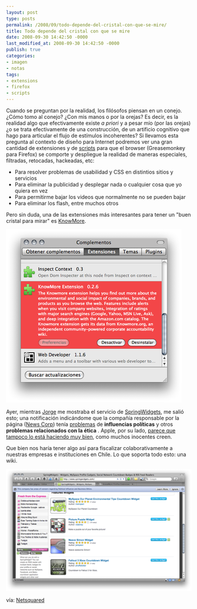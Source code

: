 ```yaml
---
layout: post
type: posts
permalink: /2008/09/todo-depende-del-cristal-con-que-se-mire/
title: Todo depende del cristal con que se mire
date: 2008-09-30 14:42:50 -0000
last_modified_at: 2008-09-30 14:42:50 -0000
publish: true
categories:
- imagen
- notas
tags:
- extensions
- firefox
- scripts
---
```

Cuando se preguntan por la realidad, los filósofos piensan en un conejo. ¿Cómo tomo al conejo? ¿Con mis manos o por la orejas? Es decir, es la realidad algo que efectivamente existe _a priori_ y a pesar mío (por las orejas) ¿o se trata efectivamente de una construcción, de un artificio cognitivo que hago para articular el flujo de estímulos incoherentes? Si llevamos esta pregunta al contexto de diseño para Internet podremos ver una gran cantidad de extensiones y de [scripts](http://userscripts.org/ "Repositorio de scripts") para que el browser (Greasemonkey para Firefox) se comporte y despliegue la realidad de maneras especiales, filtradas, retocadas, hackeadas, etc:

* Para resolver problemas de usabilidad y CSS en distintios sitios y servicios
* Para eliminar la publicidad y desplegar nada o cualquier cosa que yo quiera en vez
* Para permitirme bajar los videos que normalmente no se pueden bajar
* Para eliminar los flash, entre muchos otros

Pero sin duda, una de las extensiones más interesantes para tener un "buen cristal para mirar" es [KnowMore](http://www.knowmore.org/wiki/index.php?title=KnowMore_Firefox_Extension "Bajar la extensión para Firefox").

![](/assets/uploads/2008/09/imagen-71.png)

Ayer, mientras [Jorge](http://www.jbarahona.cl "Sitio de Jorge") me mostraba el servicio de [SpringWidgets](http://www.springwidgets.com/), me salió esto; una notificación indicándome que la compañía responsable por la página ([News Corp](http://www.newscorp.com/ "The News Corporation Limited")) tenía [problemas](http://www.knowmore.org/wiki/index.php?title=The_News_Corporation_Limited) de **influencias políticas** y otros **problemas relacionados con la ética** . Apple, por su lado, [parece que tampoco lo está haciendo muy bien](http://knowmore.org/wiki/index.php?title=Apple "Ver qué problemas éticos, medioambientales y de los otros, tiene"), como muchos inocentes creen.

Que bien nos haría tener algo así para fiscalizar colaborativamente a nuestras empresas e instituciones en Chile. Lo que soporta todo esto: una wiki.

[![](/assets/uploads/2008/09/imagen-61.png)](/assets/uploads/2008/09/imagen-61.png)

vía: [Netsquared](http://www.netsquared.org/ "Netsquared Website")
